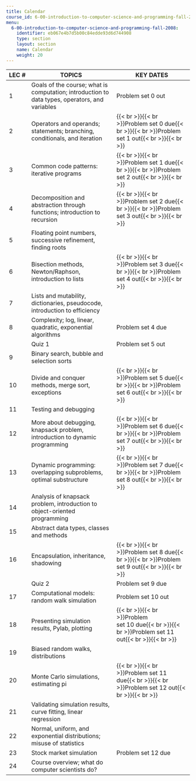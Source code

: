 ```yaml
---
title: Calendar
course_id: 6-00-introduction-to-computer-science-and-programming-fall-2008
menu:
  6-00-introduction-to-computer-science-and-programming-fall-2008:
    identifier: eb067e4b7d5b00c84edde93d6d744908
    type: section
    layout: section
    name: Calendar
    weight: 20
---
```

| LEC # | TOPICS | KEY DATES |
| --- | --- | --- |
| 1 | Goals of the course; what is computation; introduction to data types, operators, and variables | Problem set 0 out |
| 2 | Operators and operands; statements; branching, conditionals, and iteration | {{< br >}}{{< br >}}Problem set 0 due{{< br >}}{{< br >}}Problem set 1 out{{< br >}}{{< br >}} |
| 3 | Common code patterns: iterative programs | {{< br >}}{{< br >}}Problem set 1 due{{< br >}}{{< br >}}Problem set 2 out{{< br >}}{{< br >}} |
| 4 | Decomposition and abstraction through functions; introduction to recursion | {{< br >}}{{< br >}}Problem set 2 due{{< br >}}{{< br >}}Problem set 3 out{{< br >}}{{< br >}} |
| 5 | Floating point numbers, successive refinement, finding roots |   |
| 6 | Bisection methods, Newton/Raphson, introduction to lists | {{< br >}}{{< br >}}Problem set 3 due{{< br >}}{{< br >}}Problem set 4 out{{< br >}}{{< br >}} |
| 7 | Lists and mutability, dictionaries, pseudocode, introduction to efficiency |   |
| 8 | Complexity; log, linear, quadratic, exponential algorithms | Problem set 4 due |
|   | Quiz 1 | Problem set 5 out |
| 9 | Binary search, bubble and selection sorts |   |
| 10 | Divide and conquer methods, merge sort, exceptions | {{< br >}}{{< br >}}Problem set 5 due{{< br >}}{{< br >}}Problem set 6 out{{< br >}}{{< br >}} |
| 11 | Testing and debugging |   |
| 12 | More about debugging, knapsack problem, introduction to dynamic programming | {{< br >}}{{< br >}}Problem set 6 due{{< br >}}{{< br >}}Problem set 7 out{{< br >}}{{< br >}} |
| 13 | Dynamic programming: overlapping subproblems, optimal substructure | {{< br >}}{{< br >}}Problem set 7 due{{< br >}}{{< br >}}Problem set 8 out{{< br >}}{{< br >}} |
| 14 | Analysis of knapsack problem, introduction to object-oriented programming |   |
| 15 | Abstract data types, classes and methods |   |
| 16 | Encapsulation, inheritance, shadowing | {{< br >}}{{< br >}}Problem set 8 due{{< br >}}{{< br >}}Problem set 9 out{{< br >}}{{< br >}} |
|   | Quiz 2 | Problem set 9 due |
| 17 | Computational models: random walk simulation | Problem set 10 out |
| 18 | Presenting simulation results, Pylab, plotting | {{< br >}}{{< br >}}Problem set 10 due{{< br >}}{{< br >}}Problem set 11 out{{< br >}}{{< br >}} |
| 19 | Biased random walks, distributions |   |
| 20 | Monte Carlo simulations, estimating pi | {{< br >}}{{< br >}}Problem set 11 due{{< br >}}{{< br >}}Problem set 12 out{{< br >}}{{< br >}} |
| 21 | Validating simulation results, curve fitting, linear regression |   |
| 22 | Normal, uniform, and exponential distributions; misuse of statistics |   |
| 23 | Stock market simulation | Problem set 12 due |
| 24 | Course overview; what do computer scientists do? |